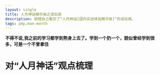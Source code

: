 ```yaml
---
layout: single
title: 人月神话精华册之读后感
description: 梳理自己看完了“人月神话[国内实战体验精华册]"的读后感。
tags: pmp,man-month
---
```


**不得不说,我之前的学习都学到熊身上去了。学到一个扔一个，貌似曾经学到很多，可是一个不曾拿住**

# 对“人月神话”观点梳理
